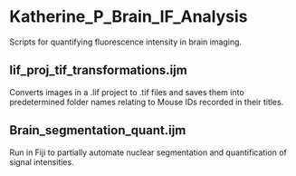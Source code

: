 # Katherine_P_Brain_IF_Analysis
Scripts for quantifying fluorescence intensity in brain imaging. 

## lif_proj_tif_transformations.ijm
Converts images in a .lif project to .tif files and saves them into predetermined folder names relating to Mouse IDs recorded in their titles. 

## Brain_segmentation_quant.ijm
Run in Fiji to partially automate nuclear segmentation and quantification of signal intensities. 


